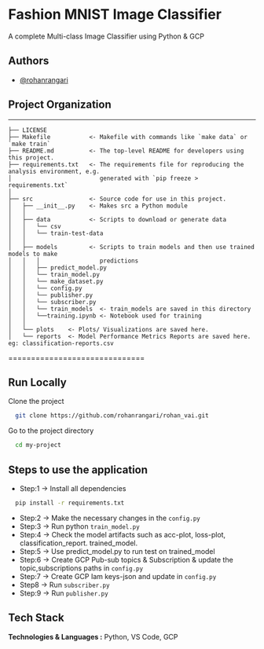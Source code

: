 # Fashion MNIST Image Classifier

A complete Multi-class Image Classifier using Python & GCP

## Authors

- [@rohanrangari](https://github.com/rohanrangari)

## Project Organization
------------

    ├── LICENSE
    ├── Makefile           <- Makefile with commands like `make data` or `make train`
    ├── README.md          <- The top-level README for developers using this project.
    ├── requirements.txt   <- The requirements file for reproducing the analysis environment, e.g.
    │                         generated with `pip freeze > requirements.txt`
    │
    ├── src                <- Source code for use in this project.
    │   ├── __init__.py    <- Makes src a Python module
    │   │
    │   ├── data           <- Scripts to download or generate data
    │   │   └── csv
    │   │   └── train-test-data
    │   │
    │   ├── models         <- Scripts to train models and then use trained models to make
    │   │   │                 predictions
    │   │   ├── predict_model.py
    │   │   └── train_model.py
    │   │   └── make_dataset.py
    │   │   └── config.py
    │   │   └── publisher.py
    │   │   └── subscriber.py
    │   │   └── train_models  <- train_models are saved in this directory
    │   │   └──training.ipynb <- Notebook used for training
    │   │
    │   └── plots    <- Plots/ Visualizations are saved here.
    │   └── reports  <- Model Performance Metrics Reports are saved here. eg: classification-reports.csv

==============================
## Run Locally

Clone the project

```bash
  git clone https://github.com/rohanrangari/rohan_vai.git
```

Go to the project directory

```bash
  cd my-project
```

## Steps to use the application

* Step:1 -> Install all dependencies
```bash
  pip install -r requirements.txt
```
* Step:2 ->  Make the necessary changes in the `config.py`
* Step:3 ->  Run python `train_model.py`
* Step:4 ->  Check the model artifacts such as acc-plot, loss-plot, classification_report. trained_model.
* Step:5 ->  Use predict_model.py to run test on trained_model
* Step:6 ->  Create GCP Pub-sub topics & Subscription & update the topic,subscriptions paths in `config.py`
* Step:7 ->  Create GCP Iam keys-json and update in `config.py`
* Step8 ->  Run `subscriber.py`
* Step:9 ->  Run `publisher.py`

## Tech Stack


**Technologies & Languages :** Python, VS Code, GCP
